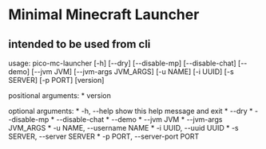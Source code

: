 # Minimal Minecraft Launcher

## intended to be used from cli
  usage: pico-mc-launcher [-h] [--dry] [--disable-mp] [--disable-chat] [--demo] [--jvm JVM] [--jvm-args JVM_ARGS] [-u NAME] [-i UUID] [-s SERVER] [-p PORT] [version]

  positional arguments:
    * version

  optional arguments:
    * -h, --help            show this help message and exit
    * --dry
    * --disable-mp
    * --disable-chat
    * --demo
    * --jvm JVM
    * --jvm-args JVM_ARGS
    * -u NAME, --username NAME
    * -i UUID, --uuid UUID
    * -s SERVER, --server SERVER
    * -p PORT, --server-port PORT
